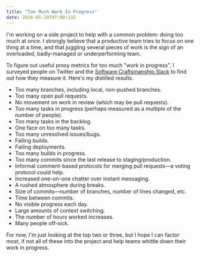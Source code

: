```yaml
---
title: "Too Much Work In Progress"
date: 2016-05-10T07:00:13Z
---
```


I'm working on a side project to help with a common problem: doing too much at once. I strongly believe that a productive team tries to focus on one thing at a time, and that juggling several pieces of work is the sign of an overloaded, badly-managed or underperforming team.

To figure out useful proxy metrics for too much "work in progress", I surveyed people on Twitter and the [Software Craftsmanship Slack][] to find out how they measure it. Here's my distilled results.

  * Too many branches, including local, non-pushed branches.
  * Too many open pull requests.
  * No movement on work in review (which may be pull requests).
  * Too many tasks in progress (perhaps measured as a multiple of the number of people).
  * Too many tasks in the backlog.
  * One face on too many tasks.
  * Too many unresolved issues/bugs.
  * Failing builds.
  * Failing deployments.
  * Too many builds in progress.
  * Too many commits since the last release to staging/production.
  * Informal comment-based protocols for merging pull requests—a voting protocol could help.
  * Increased one-on-one chatter over instant messaging.
  * A rushed atmosphere during breaks.
  * Size of commits—number of branches, number of lines changed, etc.
  * Time between commits.
  * No visible progress each day.
  * Large amounts of context switching.
  * The number of hours worked increases.
  * Many people off-sick.

For now, I'm just looking at the top two or three, but I hope I can factor most, if not all of these into the project and help teams whittle down their work in progress.

[Software Craftsmanship Slack]: http://slack.softwarecraftsmanship.org/
